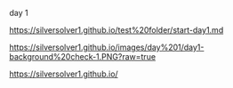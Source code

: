 
day 1

<https://silversolver1.github.io/test%20folder/start-day1.md>

<https://silversolver1.github.io/images/day%201/day1-background%20check-1.PNG?raw=true>

<https://silversolver1.github.io/>